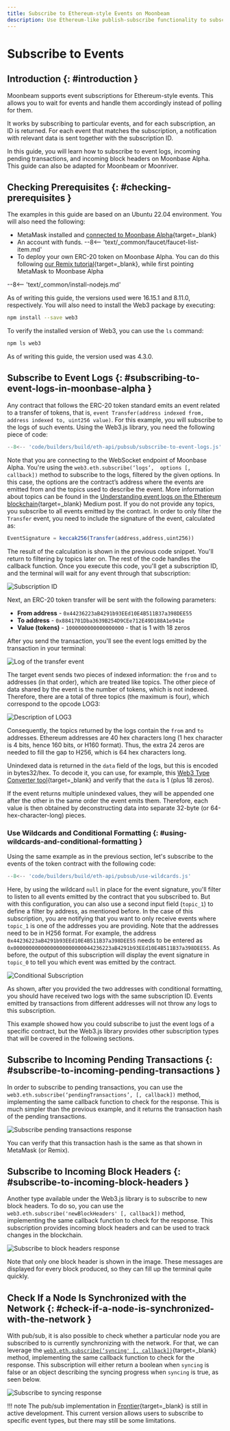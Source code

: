 ```yaml
---
title: Subscribe to Ethereum-style Events on Moonbeam
description: Use Ethereum-like publish-subscribe functionality to subscribe to specific events on Moonbeam's Ethereum-compatible chain.
---
```


# Subscribe to Events

## Introduction {: #introduction }

Moonbeam supports event subscriptions for Ethereum-style events. This allows you to wait for events and handle them accordingly instead of polling for them.

It works by subscribing to particular events, and for each subscription, an ID is returned. For each event that matches the subscription, a notification with relevant data is sent together with the subscription ID.

In this guide, you will learn how to subscribe to event logs, incoming pending transactions, and incoming block headers on Moonbase Alpha. This guide can also be adapted for Moonbeam or Moonriver.

## Checking Prerequisites {: #checking-prerequisites }

The examples in this guide are based on an Ubuntu 22.04 environment. You will also need the following:

- MetaMask installed and [connected to Moonbase Alpha](/tokens/connect/metamask/){target=_blank}
- An account with funds.
  --8<-- 'text/_common/faucet/faucet-list-item.md'
- To deploy your own ERC-20 token on Moonbase Alpha. You can do this following [our Remix tutorial](/builders/build/eth-api/dev-env/remix/){target=_blank}, while first pointing MetaMask to Moonbase Alpha

--8<-- 'text/_common/install-nodejs.md'

As of writing this guide, the versions used were 16.15.1 and 8.11.0, respectively. You will also need to install the Web3 package by executing:

```bash
npm install --save web3
```

To verify the installed version of Web3, you can use the `ls` command:

```bash
npm ls web3
```

As of writing this guide, the version used was 4.3.0.

## Subscribe to Event Logs {: #subscribing-to-event-logs-in-moonbase-alpha }

Any contract that follows the ERC-20 token standard emits an event related to a transfer of tokens, that is, `event Transfer(address indexed from, address indexed to, uint256 value)`. For this example, you will subscribe to the logs of such events. Using the Web3.js library, you need the following piece of code:

```js
--8<-- 'code/builders/build/eth-api/pubsub/subscribe-to-event-logs.js'
```

Note that you are connecting to the WebSocket endpoint of Moonbase Alpha. You're using the `web3.eth.subscribe(‘logs’,  options [, callback])` method to subscribe to the logs, filtered by the given options. In this case, the options are the contract’s address where the events are emitted from and the topics used to describe the event. More information about topics can be found in the [Understanding event logs on the Ethereum blockchain](https://medium.com/mycrypto/understanding-event-logs-on-the-ethereum-blockchain-f4ae7ba50378){target=_blank} Medium post. If you do not provide any topics, you subscribe to all events emitted by the contract. In order to only filter the `Transfer` event, you need to include the signature of the event, calculated as:

```js
EventSignature = keccak256(Transfer(address,address,uint256))
```

The result of the calculation is shown in the previous code snippet. You'll return to filtering by topics later on. The rest of the code handles the callback function. Once you execute this code, you'll get a subscription ID, and the terminal will wait for any event through that subscription:

![Subscription ID](/images/builders/build/eth-api/pubsub/pubsub-1.webp)

Next, an ERC-20 token transfer will be sent with the following parameters:

 - **From address** - `0x44236223aB4291b93EEd10E4B511B37a398DEE55`
 - **To address** - `0x8841701Dba3639B254D9CEe712E49D188A1e941e`
 - **Value (tokens)** - `1000000000000000000` - that is 1 with 18 zeros

After you send the transaction, you'll see the event logs emitted by the transaction in your terminal:

![Log of the transfer event](/images/builders/build/eth-api/pubsub/pubsub-2.webp)

The target event sends two pieces of indexed information: the `from` and `to` addresses (in that order), which are treated like topics. The other piece of data shared by the event is the number of tokens, which is not indexed. Therefore, there are a total of three topics (the maximum is four), which correspond to the opcode LOG3:

![Description of LOG3](/images/builders/build/eth-api/pubsub/pubsub-3.webp)

Consequently, the topics returned by the logs contain the `from` and `to` addresses. Ethereum addresses are 40 hex characters long (1 hex character is 4 bits, hence 160 bits, or H160 format). Thus, the extra 24 zeros are needed to fill the gap to H256, which is 64 hex characters long.

Unindexed data is returned in the `data` field of the logs, but this is encoded in bytes32/hex. To decode it, you can use, for example, this [Web3 Type Converter tool](https://web3-type-converter.onbrn.com/){target=_blank} and verify that the `data` is 1 (plus 18 zeros).

If the event returns multiple unindexed values, they will be appended one after the other in the same order the event emits them. Therefore, each value is then obtained by deconstructing data into separate 32-byte (or 64-hex-character-long) pieces.

### Use Wildcards and Conditional Formatting {: #using-wildcards-and-conditional-formatting }

Using the same example as in the previous section, let's subscribe to the events of the token contract with the following code:

```js
--8<-- 'code/builders/build/eth-api/pubsub/use-wildcards.js'
```

Here, by using the wildcard `null` in place for the event signature, you'll filter to listen to all events emitted by the contract that you subscribed to. But with this configuration, you can also use a second input field (`topic_1`) to define a filter by address, as mentioned before. In the case of this subscription, you are notifying that you want to only receive events where `topic_1` is one of the addresses you are providing. Note that the addresses need to be in H256 format. For example, the address `0x44236223aB4291b93EEd10E4B511B37a398DEE55` needs to be entered as `0x00000000000000000000000044236223aB4291b93EEd10E4B511B37a398DEE55`. As before, the output of this subscription will display the event signature in `topic_0` to tell you which event was emitted by the contract.

![Conditional Subscription](/images/builders/build/eth-api/pubsub/pubsub-4.webp)

As shown, after you provided the two addresses with conditional formatting, you should have received two logs with the same subscription ID. Events emitted by transactions from different addresses will not throw any logs to this subscription.

This example showed how you could subscribe to just the event logs of a specific contract, but the Web3.js library provides other subscription types that will be covered in the following sections.

## Subscribe to Incoming Pending Transactions {: #subscribe-to-incoming-pending-transactions }

In order to subscribe to pending transactions, you can use the `web3.eth.subscribe(‘pendingTransactions’, [, callback])` method, implementing the same callback function to check for the response. This is much simpler than the previous example, and it returns the transaction hash of the pending transactions.

![Subscribe pending transactions response](/images/builders/build/eth-api/pubsub/pubsub-5.webp)

You can verify that this transaction hash is the same as that shown in MetaMask (or Remix).

## Subscribe to Incoming Block Headers {: #subscribe-to-incoming-block-headers }

Another type available under the Web3.js library is to subscribe to new block headers. To do so, you can use the `web3.eth.subscribe('newBlockHeaders' [, callback])` method, implementing the same callback function to check for the response. This subscription provides incoming block headers and can be used to track changes in the blockchain.

![Subscribe to block headers response](/images/builders/build/eth-api/pubsub/pubsub-6.webp)

Note that only one block header is shown in the image. These messages are displayed for every block produced, so they can fill up the terminal quite quickly.

## Check If a Node Is Synchronized with the Network {: #check-if-a-node-is-synchronized-with-the-network }

With pub/sub, it is also possible to check whether a particular node you are subscribed to is currently synchronizing with the network. For that, we can leverage the [`web3.eth.subscribe(‘syncing' [, callback])`](https://web3js.readthedocs.io/en/v1.2.11/web3-eth-subscribe.html#subscribe-syncing){target=_blank} method, implementing the same callback function to check for the response. This subscription will either return a boolean when `syncing` is false or an object describing the syncing progress when `syncing` is true, as seen below.

![Subscribe to syncing response](/images/builders/build/eth-api/pubsub/pubsub-7.webp)

!!! note
    The pub/sub implementation in [Frontier](https://github.com/paritytech/frontier){target=_blank} is still in active development. This current version allows users to subscribe to specific event types, but there may still be some limitations.

